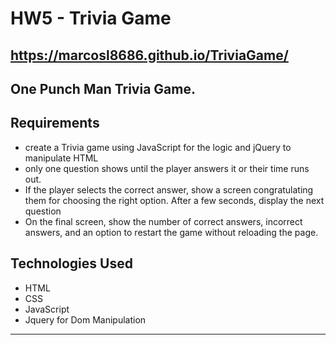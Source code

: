 # HW5 - Trivia Game

## https://marcosl8686.github.io/TriviaGame/

## One Punch Man Trivia Game. 

## Requirements
- create a Trivia game using JavaScript for the logic and jQuery to manipulate HTML
- only one question shows until the player answers it or their time runs out.
- If the player selects the correct answer, show a screen congratulating them for choosing the right option. After a few seconds, display the next question
- On the final screen, show the number of correct answers, incorrect answers, and an option to restart the game without reloading the page.


## Technologies Used
- HTML
- CSS
- JavaScript
- Jquery for Dom Manipulation



-------------
